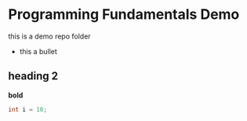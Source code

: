 # Programming Fundamentals Demo
this is a demo repo folder


- this a bullet

## heading 2

**bold**

```java
int i = 10;
```

